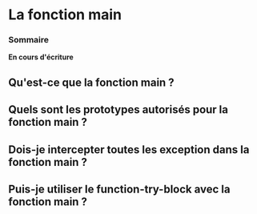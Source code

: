 # La fonction main

### Sommaire

**En cours d'écriture**

## Qu'est-ce que la fonction main ?

## Quels sont les prototypes autorisés pour la fonction main ?

## Dois-je intercepter toutes les exception dans la fonction main ?

## Puis-je utiliser le function-try-block avec la fonction main ?
